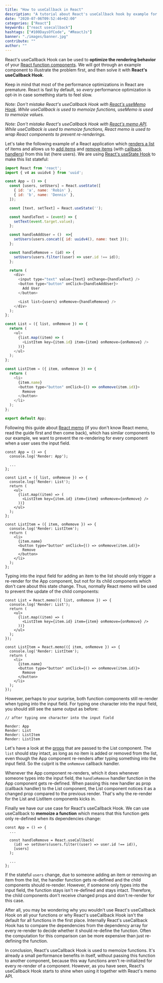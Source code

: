 ```yaml
---
title: "How to useCallback in React"
description: "A tutorial about React's useCallback hook by example for performance optimizations in React function components ..."
date: "2020-07-06T09:52:46+02:00"
categories: ["React"]
keywords: ["react usecallback"]
hashtags: ["#100DaysOfCode", "#ReactJs"]
banner: "./images/banner.jpg"
contribute: ""
author: ""
---
```


<Sponsorship />

React's useCallback Hook can be used to **optimize the rendering behavior** of your [React function components](/react-function-component). We will got through an example component to illustrate the problem first, and then solve it with **React's useCallback Hook**.

Keep in mind that most of the performance optimizations in React are premature. React is fast by default, so *every* performance optimization is opt-in in case something starts to feel slow.

*Note: Don't mistake React's useCallback Hook with [React's useMemo Hook](/react-usememo-hook). While useCallback is used to memoize functions, useMemo is used to memoize values.*

*Note: Don't mistake React's useCallback Hook with [React's memo API](/react-memo). While useCallback is used to memoize functions, React memo is used to wrap React components to prevent re-renderings.*

Let's take the following example of a React application which [renders a list](/react-list-component) of items and allows us to [add items](/react-add-item-to-list) and [remove items](/react-remove-item-from-list) (with [callback handlers](/react-event-handler)) from this list (here users). We are using [React's useState Hook](/react-usestate-hook) to make this list stateful:

```javascript
import React from 'react';
import { v4 as uuidv4 } from 'uuid';

const App = () => {
  const [users, setUsers] = React.useState([
    { id: 'a', name: 'Robin' },
    { id: 'b', name: 'Dennis' },
  ]);

  const [text, setText] = React.useState('');

  const handleText = (event) => {
    setText(event.target.value);
  };

  const handleAddUser = ()  =>{
    setUsers(users.concat({ id: uuidv4(), name: text }));
  };

  const handleRemove = (id) => {
    setUsers(users.filter((user) => user.id !== id));
  };

  return (
    <div>
      <input type="text" value={text} onChange={handleText} />
      <button type="button" onClick={handleAddUser}>
        Add User
      </button>

      <List list={users} onRemove={handleRemove} />
    </div>
  );
};

const List = ({ list, onRemove }) => {
  return (
    <ul>
      {list.map((item) => (
        <ListItem key={item.id} item={item} onRemove={onRemove} />
      ))}
    </ul>
  );
};

const ListItem = ({ item, onRemove }) => {
  return (
    <li>
      {item.name}
      <button type="button" onClick={() => onRemove(item.id)}>
        Remove
      </button>
    </li>
  );
};

export default App;
```

Following this guide about [React memo](/react-memo) (if you don't know React memo, read the guide first and then come back), which has similar components to our example, we want to prevent the re-rendering for every component when a user uses the input field.

```javascript{2,8,19}
const App = () => {
  console.log('Render: App');

  ...
};

const List = ({ list, onRemove }) => {
  console.log('Render: List');
  return (
    <ul>
      {list.map((item) => (
        <ListItem key={item.id} item={item} onRemove={onRemove} />
      ))}
    </ul>
  );
};

const ListItem = ({ item, onRemove }) => {
  console.log('Render: ListItem');
  return (
    <li>
      {item.name}
      <button type="button" onClick={() => onRemove(item.id)}>
        Remove
      </button>
    </li>
  );
};
```

Typing into the input field for adding an item to the list should only trigger a re-render for the App component, but not for its child components which don't care about this state change. Thus, normally React memo will be used to prevent the update of the child components:

```javascript{1,10,12,22}
const List = React.memo(({ list, onRemove }) => {
  console.log('Render: List');
  return (
    <ul>
      {list.map((item) => (
        <ListItem key={item.id} item={item} onRemove={onRemove} />
      ))}
    </ul>
  );
});

const ListItem = React.memo(({ item, onRemove }) => {
  console.log('Render: ListItem');
  return (
    <li>
      {item.name}
      <button type="button" onClick={() => onRemove(item.id)}>
        Remove
      </button>
    </li>
  );
});
```

However, perhaps to your surprise, both function components still re-render when typing into the input field. For typing one character into the input field, you should still see the same output as before:

```text
// after typing one character into the input field

Render: App
Render: List
Render: ListItem
Render: ListItem
```

Let's have a look at the [props](/react-pass-props-to-component) that are passed to the List component. The `list` should stay intact, as long as no item is added or removed from the list, even though the App component re-renders after typing something into the input field. So the culprit is the `onRemove` callback handler.

Whenever the App component re-renders, which it does whenever someone types into the input field, the `handleRemove` handler function in the App component gets re-defined. When passing this new handler as prop (callback handler) to the List component, the List component notices it as a changed prop compared to the previous render. That's why the re-render for the List and ListItem components kicks in.

Finally we have our use case for React's useCallback Hook. We can use useCallback to **memoize a function** which means that this function gets only re-defined when its dependencies change:

```javascript{4,6-7}
const App = () => {
  ...

  const handleRemove = React.useCallback(
    (id) => setUsers(users.filter((user) => user.id !== id)),
    [users]
  );

  ...
};
```

If the stateful `users` change, due to someone adding an item or removing an item from the list, the handler function gets re-defined and the child components should re-render. However, if someone only types into the input field, the function stays isn't re-defined and stays intact. Therefore, the child components don't receive changed props and don't re-render for this case.

After all, you may be wondering why you wouldn't use React's useCallback Hook on all your functions or why React's useCallback Hook isn't the default for all functions in the first place. Internally React's useCallback Hook has to compare the dependencies from the dependency array for every re-render to decide whether it should re-define the function. Often the computation for this comparison can be more expensive than just re-defining the function.

<Divider />

In conclusion, React's useCallback Hook is used to memoize functions. It's already a small performance benefits in itself, without passing this function to another component, because this way functions aren't re-initialized for every re-render of a component. However, as you have seen, React's useCallback Hook starts to shine when using it together with React's memo API.
